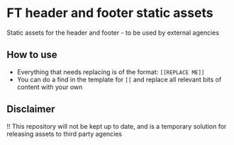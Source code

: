 # FT header and footer static assets
Static assets for the header and footer - to be used by external agencies

## How to use
 - Everything that needs replacing is of the format: `[[REPLACE ME]]`
 - You can do a find in the template for `[[` and replace all relevant bits of content with your own
 
## Disclaimer
!! This repository will not be kept up to date, and is a temporary solution for releasing assets to third party agencies
